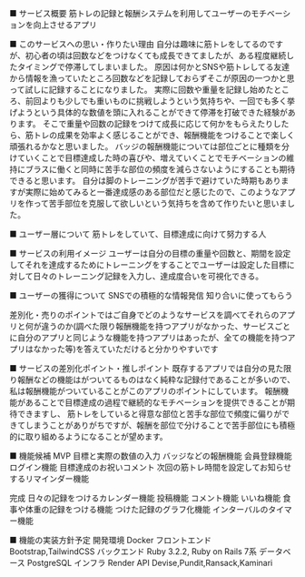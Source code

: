 ■ サービス概要
筋トレの記録と報酬システムを利用してユーザーのモチベーションを向上させるアプリ

■ このサービスへの思い・作りたい理由
自分は趣味に筋トレをしてるのですが、初心者の頃は回数などをつけなくても成長できてましたが、ある程度継続したタイミングで停滞してしまいました。
原因は何かとSNSや筋トレしてる友達から情報を漁っていたところ回数などを記録しておらずそこが原因の一つかと思って試しに記録することになりました。
実際に回数や重量を記録し始めたところ、前回よりも少しでも重いものに挑戦しようという気持ちや、一回でも多く挙げようという具体的な数値を頭に入れることができて停滞を打破できた経験があります。
そこで重量や回数の記録をつけて成長に応じて何かをもらえたりしたら、筋トレの成果を効率よく感じることができ、報酬機能をつけることで楽しく頑張れるかなと思いました。
バッジの報酬機能については部位ごとに種類を分けていくことで目標達成した時の喜びや、増えていくことでモチベーションの維持にブラスに働くと同時に苦手な部位の頻度を減らさないようにすることも期待できると思います。
自分は脚のトレーニングが苦手で避けていた時期もありますが実際に始めてみると一番達成感のある部位だと感じたので、このようなアプリを作って苦手部位を克服して欲しいという気持ちを含めて作りたいと思いました。

■ ユーザー層について
筋トレをしていて、目標達成に向けて努力する人


■ サービスの利用イメージ
ユーザーは自分の目標の重量や回数と、期間を設定してそれを達成するためにトレーニングをすることでユーザーは設定した目標に対して日々のトレーニング記録を入力し、達成度合いを可視化できる。

■ ユーザーの獲得について
SNSでの積極的な情報発信
知り合いに使ってもらう

差別化・売りのポイントではご自身でどのようなサービスを調べてそれらのアプリと何が違うのか(調べた限り報酬機能を持つアプリがなかった、サービスごとに自分のアプリと同じような機能を持つアプリはあったが、全ての機能を持つアプリはなかった等)を答えていただけると分かりやすいです

■ サービスの差別化ポイント・推しポイント
既存するアプリでは自分の見た限り報酬などの機能はがついてるものはなく純粋な記録付であることが多いので、私は報酬機能がついていることがこのアプリのポイントにしています。
報酬機能があることで目標達成の過程で継続的なモチベーションを提供できることが期待できますし、
筋トレをしていると得意な部位と苦手な部位で頻度に偏りができてしまうことがありがちですが、報酬を部位で分けることで苦手部位にも積極的に取り組めるようになることが望めます。


■ 機能候補
MVP
目標と実際の数値の入力
バッジなどの報酬機能
会員登録機能
ログイン機能
目標達成のお祝いコメント
次回の筋トレ時間を設定してお知らせするリマインダー機能

完成
日々の記録をつけるカレンダー機能
投稿機能
コメント機能
いいね機能
食事や体重の記録をつける機能
つけた記録のグラフ化機能
インターバルのタイマー機能

■ 機能の実装方針予定
開発環境    Docker
フロントエンド Bootstrap,TailwindCSS
バックエンド  Ruby 3.2.2, Ruby on Rails 7系
データベース  PostgreSQL
インフラ    Render
API Devise,Pundit,Ransack,Kaminari
